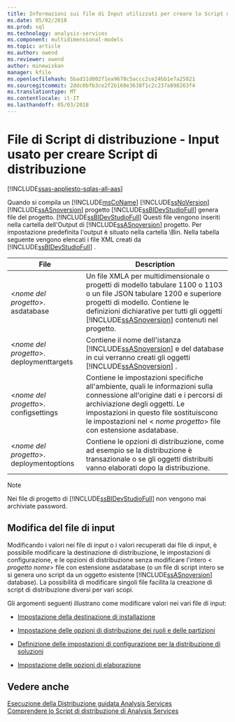 ```yaml
---
title: Informazioni sui file di Input utilizzati per creare lo Script di distribuzione | Documenti Microsoft
ms.date: 05/02/2018
ms.prod: sql
ms.technology: analysis-services
ms.component: multidimensional-models
ms.topic: article
ms.author: owend
ms.reviewer: owend
author: minewiskan
manager: kfile
ms.openlocfilehash: 5bad31d802f1ea9678c5accc2ce24bb1e7a25821
ms.sourcegitcommit: 2ddc0bfb3ce2f2b160e3638f1c2c237a898263f4
ms.translationtype: MT
ms.contentlocale: it-IT
ms.lasthandoff: 05/03/2018
---
```

# <a name="deployment-script-files---input-used-to-create-deployment-script"></a>File di Script di distribuzione - Input usato per creare Script di distribuzione
[!INCLUDE[ssas-appliesto-sqlas-all-aas](../../includes/ssas-appliesto-sqlas-all-aas.md)]

  Quando si compila un [!INCLUDE[msCoName](../../includes/msconame-md.md)] [!INCLUDE[ssNoVersion](../../includes/ssnoversion-md.md)] [!INCLUDE[ssASnoversion](../../includes/ssasnoversion-md.md)] progetto [!INCLUDE[ssBIDevStudioFull](../../includes/ssbidevstudiofull-md.md)] genera file del progetto. [!INCLUDE[ssBIDevStudioFull](../../includes/ssbidevstudiofull-md.md)] Questi file vengono inseriti nella cartella dell'Output di [!INCLUDE[ssASnoversion](../../includes/ssasnoversion-md.md)] progetto. Per impostazione predefinita l'output è situato nella cartella \Bin. Nella tabella seguente vengono elencati i file XML creati da [!INCLUDE[ssBIDevStudioFull](../../includes/ssbidevstudiofull-md.md)] .  
  
|File|Description|  
|---------------|-----------------|  
|\<*nome del progetto*>. asdatabase|Un file XMLA per multidimensionale o progetti di modello tabulare 1100 o 1103 o un file JSON tabulare 1200 e superiore progetti di modello. Contiene le definizioni dichiarative per tutti gli oggetti [!INCLUDE[ssASnoversion](../../includes/ssasnoversion-md.md)] contenuti nel progetto.|  
|\<*nome del progetto*>. deploymenttargets|Contiene il nome dell'istanza [!INCLUDE[ssASnoversion](../../includes/ssasnoversion-md.md)] e del database in cui verranno creati gli oggetti [!INCLUDE[ssASnoversion](../../includes/ssasnoversion-md.md)] .|  
|\<*nome del progetto*>. configsettings|Contiene le impostazioni specifiche all'ambiente, quali le informazioni sulla connessione all'origine dati e i percorsi di archiviazione degli oggetti. Le impostazioni in questo file sostituiscono le impostazioni nel \< *nome progetto*> file con estensione asdatabase.|  
|\<*nome del progetto*>. deploymentoptions|Contiene le opzioni di distribuzione, come ad esempio se la distribuzione è transazionale o se gli oggetti distribuiti vanno elaborati dopo la distribuzione.|  
  
> [!NOTE]  
>  Nei file di progetto di [!INCLUDE[ssBIDevStudioFull](../../includes/ssbidevstudiofull-md.md)] non vengono mai archiviate password.  
  
## <a name="modifying-the-input-files"></a>Modifica del file di input  
 Modificando i valori nei file di input o i valori recuperati dai file di input, è possibile modificare la destinazione di distribuzione, le impostazioni di configurazione, e le opzioni di distribuzione senza modificare l'intero \< *progetto nome*> file con estensione asdatabase (o un file di script intero se si genera uno script da un oggetto esistente [!INCLUDE[ssASnoversion](../../includes/ssasnoversion-md.md)] database). La possibilità di modificare singoli file facilita la creazione di script di distribuzione diversi per vari scopi.  
  
 Gli argomenti seguenti illustrano come modificare valori nei vari file di input:  
  
-   [Impostazione della destinazione di installazione](../../analysis-services/multidimensional-models/deployment-script-files-specifying-the-installation-target.md)  
  
-   [Impostazione delle opzioni di distribuzione dei ruoli e delle partizioni](../../analysis-services/multidimensional-models/deployment-script-files-partition-and-role-deployment-options.md)  
  
-   [Definizione delle impostazioni di configurazione per la distribuzione di soluzioni](../../analysis-services/multidimensional-models/deployment-script-files-solution-deployment-config-settings.md)  
  
-   [Impostazione delle opzioni di elaborazione](../../analysis-services/multidimensional-models/deployment-script-files-specifying-processing-options.md)  
  
## <a name="see-also"></a>Vedere anche  
 [Esecuzione della Distribuzione guidata Analysis Services](../../analysis-services/multidimensional-models/running-the-analysis-services-deployment-wizard.md)   
 [Comprendere lo Script di distribuzione di Analysis Services](../../analysis-services/multidimensional-models/understanding-the-analysis-services-deployment-script.md)  
  
  
